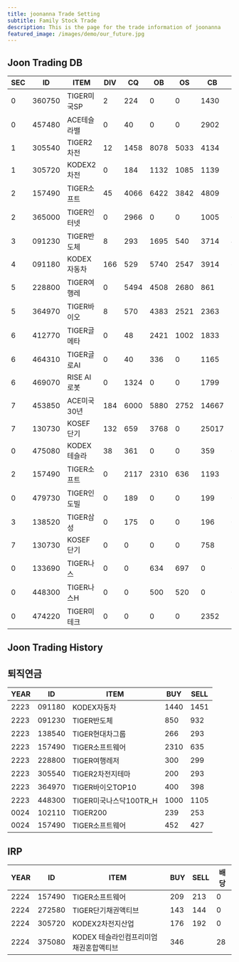 ```yaml
---
title: joonanna Trade Setting
subtitle: Family Stock Trade
description: This is the page for the trade information of joonanna
featured_image: /images/demo/our_future.jpg
---
```

## Joon Trading DB

|SEC|ID|ITEM |DIV|CQ|OB|OS|CB|CS|
|---|--|-----|---|--|--|--|--|--|
|0|360750|TIGER미국SP|2|224|0|0|1430|1030|
|0|457480|ACE테슬라밸|0|40|0|0|2902|3190|
|1|305540|TIGER2차전|12|1458|8078|5033|4134|3793|
|1|305720|KODEX2차전|0|184|1132|1085|1139|847|
|2|157490|TIGER소프트|45|4066|6422|3842|4809|2386|
|2|365000|TIGER인터넷|0|2966|0|0|1005|0|
|3|091230|TIGER반도체|8|293|1695|540|3714|4201|
|4|091180|KODEX자동차|166|529|5740|2547|3914|6480|
|5|228800|TIGER여행레|0|5494|4508|2680|861|394|
|5|364970|TIGER바이오|8|570|4383|2521|2363|3636|
|6|412770|TIGER글메타|0|48|2421|1002|1833|3378|
|6|464310|TIGER글로AI|0|40|336| 0|1165|1556|
|6|469070|RISE AI로봇|0|1324|0|0|1799|584|
|7|453850|ACE미국30년|184|6000|5880|2752|14667|12900|
|7|130730|KOSEF단기|132|659|3768|0|25017|21936|
|0|475080|KODEX테슬라|38|361|0|0|359|0|
|2|157490|TIGER소프트|0|2117|2310|636|1193|1168|
|0|479730|TIGER인도빌|0|189|0|0|199|0|
|3|138520|TIGER삼성|0|175|0|0|196|0|
|7|130730|KOSEF단기|0|0|0|0|758|740|
|0|133690|TIGER나스|0|0|634|697|0|0|
|0|448300|TIGER나스H|0|0|500|520|0|0|
|0|474220|TIGER미테크|0|0|0|0|2352|2409|

## Joon Trading History
## 퇴직연금
|YEAR|ID|ITEM |BUY|SELL|
|----|--|-----|---|----|
|2223|091180|KODEX자동차|1440|1451|
|2223|091230|TIGER반도체|850|932|
|2223|138540|TIGER현대차그룹|266|293|
|2223|157490|TIGER소프트웨어|2310|635|
|2223|228800|TIGER여행레저|300|299|
|2223|305540|TIGER2차전지테마|200|293|
|2223|364970|TIGER바이오TOP10|400|398|
|2223|448300|TIGER미국나스닥100TR_H|1000|1105|
|0024|102110|TIGER200|239|253| 
|0024|157490|TIGER소프트웨어|452|427|

## IRP
|YEAR|ID|ITEM |BUY|SELL|배당|
|----|--|-----|---|----|--|
|2224|157490|TIGER소프트웨어|209|213|0|
|2224|272580|TIGER단기채권액티브|143|144|0| 
|2224|305720|KODEX2차전지산업|176|192|0|
|2224|375080|KODEX 테슬라인컴프리미엄채권혼합액티브|346||28|








